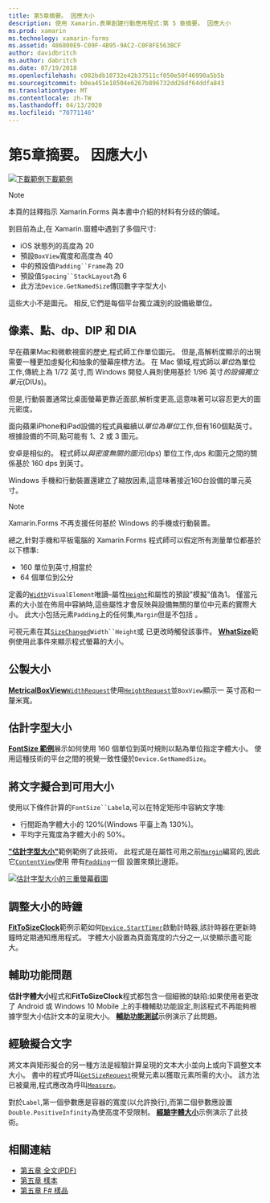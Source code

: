 ```yaml
---
title: 第5章摘要。 因應大小
description: 使用 Xamarin.表單創建行動應用程式:第 5 章摘要。 因應大小
ms.prod: xamarin
ms.technology: xamarin-forms
ms.assetid: 486800E9-C09F-4B95-9AC2-C0F8FE563BCF
author: davidbritch
ms.author: dabritch
ms.date: 07/19/2018
ms.openlocfilehash: c082bdb10732e42b37511cf050e50f46990a5b5b
ms.sourcegitcommit: b0ea451e18504e6267b896732dd26df64ddfa843
ms.translationtype: MT
ms.contentlocale: zh-TW
ms.lasthandoff: 04/13/2020
ms.locfileid: "70771146"
---
```

# <a name="summary-of-chapter-5-dealing-with-sizes"></a>第5章摘要。 因應大小

[![下載範例](~/media/shared/download.png)下載範例](https://github.com/xamarin/xamarin-forms-book-samples/tree/master/Chapter05)

> [!NOTE]
> 本頁的註釋指示 Xamarin.Forms 與本書中介紹的材料有分歧的領域。

到目前為止,在 Xamarin.窗體中遇到了多個尺寸:

- iOS 狀態列的高度為 20
- 預設`BoxView`寬度和高度為 40
- 中的預設值`Padding``Frame`為 20
- 預設值`Spacing``StackLayout`為 6
- 此方法`Device.GetNamedSize`傳回數字字型大小

這些大小不是圖元。 相反,它們是每個平台獨立識別的設備級單位。

## <a name="pixels-points-dps-dips-and-dius"></a>像素、點、dp、DIP 和 DIA

早在蘋果Mac和微軟視窗的歷史,程式師工作單位圖元。 但是,高解析度顯示的出現需要一種更加虛擬化和抽象的螢幕座標方法。 在 Mac 領域,程式師以*單位*為單位工作,傳統上為 1/72 英寸,而 Windows 開發人員則使用基於 1/96 英寸*的設備獨立單元*(DIUs)。

但是,行動裝置通常比桌面螢幕更靠近面部,解析度更高,這意味著可以容忍更大的圖元密度。

面向蘋果iPhone和iPad設備的程式員繼續以*單位為單位*工作,但有160個點英寸。 根據設備的不同,點可能有 1、2 或 3 圖元。

安卓是相似的。 程式師以*與密度無關的圖元*(dps) 單位工作,dps 和圖元之間的關係基於 160 dps 到英寸。

Windows 手機和行動裝置還建立了縮放因素,這意味著接近160台設備的單元英寸。

> [!NOTE]
> Xamarin.Forms 不再支援任何基於 Windows 的手機或行動裝置。

總之,針對手機和平板電腦的 Xamarin.Forms 程式師可以假定所有測量單位都基於以下標準:

- 160 單位到英寸,相當於
- 64 個單位到公分

定義的[`Width`](xref:Xamarin.Forms.VisualElement.Width)`VisualElement`唯讀&ndash;屬性[`Height`](xref:Xamarin.Forms.VisualElement.Height)和屬性的預設"模擬"值為1。 僅當元素的大小並在佈局中容納時,這些屬性才會反映與設備無關的單位中元素的實際大小。 此大小包括元素`Padding`上的任何集,`Margin`但是不包括 。

可視元素在其[`SizeChanged`](xref:Xamarin.Forms.VisualElement.SizeChanged)`Width``Height`或 已更改時觸發該事件。 [**WhatSize**](https://github.com/xamarin/xamarin-forms-book-samples/tree/master/Chapter05/WhatSize)範例使用此事件來顯示程式螢幕的大小。

## <a name="metrical-sizes"></a>公製大小

[**MetricalBoxView**](https://github.com/xamarin/xamarin-forms-book-samples/tree/master/Chapter05/MetricalBoxView)[`WidthRequest`](xref:Xamarin.Forms.VisualElement.WidthRequest)使用[`HeightRequest`](xref:Xamarin.Forms.VisualElement.HeightRequest)並`BoxView`顯示一 英寸高和一釐米寬。

## <a name="estimated-font-sizes"></a>估計字型大小

[**FontSize 範例**](https://github.com/xamarin/xamarin-forms-book-samples/tree/master/Chapter05/FontSizes)展示如何使用 160 個單位到英吋規則以點為單位指定字體大小。 使用這種技術的平台之間的視覺一致性優於`Device.GetNamedSize`。

## <a name="fitting-text-to-available-size"></a>將文字擬合到可用大小

使用以下條件計算的`FontSize``Label`a,可以在特定矩形中容納文字塊:

- 行間距為字體大小的 120%(Windows 平臺上為 130%)。
- 平均字元寬度為字體大小的 50%。

[**"估計字型大小"**](https://github.com/xamarin/xamarin-forms-book-samples/tree/master/Chapter05/EstimatedFontSize)範例範例了此技術。 此程式是在屬性可用之前[`Margin`](xref:Xamarin.Forms.View.Margin)編寫的,因此它[`ContentView`](xref:Xamarin.Forms.ContentView)使用 帶有[`Padding`](xref:Xamarin.Forms.Layout.Padding)一個 設置來類比邊距。

[![估計字型大小的三重螢幕截圖](images/ch05fg07-small.png "文字適合可用大小")](images/ch05fg07-large.png#lightbox "文字適合可用大小")

## <a name="a-fit-to-size-clock"></a>調整大小的時鐘

[**FitToSizeClock**](https://github.com/xamarin/xamarin-forms-book-samples/tree/master/Chapter05/FitToSizeClock)範例示範如何[`Device.StartTimer`](xref:Xamarin.Forms.Device.StartTimer(System.TimeSpan,System.Func{System.Boolean}))啟動計時器,該計時器在更新時鐘時定期通知應用程式。 字體大小設置為頁面寬度的六分之一,以使顯示盡可能大。

## <a name="accessibility-issues"></a>輔助功能問題

**估計字體大小**程式和**FitToSizeClock**程式都包含一個細微的缺陷:如果使用者更改了 Android 或 Windows 10 Mobile 上的手機輔助功能設定,則該程式不再能夠根據字型大小估計文本的呈現大小。 [**輔助功能測試**](https://github.com/xamarin/xamarin-forms-book-samples/tree/master/Chapter05/AccessibilityTest)示例演示了此問題。

## <a name="empirically-fitting-text"></a>經驗擬合文字

將文本與矩形擬合的另一種方法是經驗計算呈現的文本大小並向上或向下調整文本大小。 書中的程式呼叫[`GetSizeRequest`](xref:Xamarin.Forms.VisualElement.GetSizeRequest(System.Double,System.Double))視覺元素以獲取元素所需的大小。 該方法已被棄用,程式應改為呼叫[`Measure`](xref:Xamarin.Forms.VisualElement.Measure(System.Double,System.Double,Xamarin.Forms.MeasureFlags))。

對於`Label`,第一個參數應是容器的寬度(以允許換行),而第二個參數應設置`Double.PositiveInfinity`為使高度不受限制。 [**經驗字體大小**](https://github.com/xamarin/xamarin-forms-book-samples/tree/master/Chapter05/EmpiricalFontSize)示例演示了此技術。

## <a name="related-links"></a>相關連結

- [第五章 全文(PDF)](https://download.xamarin.com/developer/xamarin-forms-book/XamarinFormsBook-Ch05-Apr2016.pdf)
- [第五章 樣本](https://github.com/xamarin/xamarin-forms-book-samples/tree/master/Chapter05)
- [第五章 F# 樣品](https://github.com/xamarin/xamarin-forms-book-samples/tree/master/Chapter05/FS)
